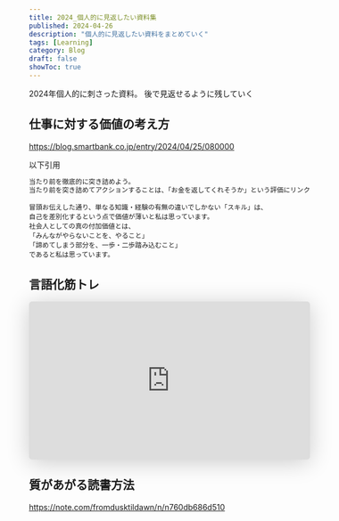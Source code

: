 ```yaml
---
title: 2024_個人的に見返したい資料集
published: 2024-04-26
description: "個人的に見返したい資料をまとめていく"
tags: [Learning]
category: Blog
draft: false
showToc: true
---
```


2024年個人的に刺さった資料。
後で見返せるように残していく
<!--toc-->


## 仕事に対する価値の考え方
https://blog.smartbank.co.jp/entry/2024/04/25/080000  

以下引用
```md
当たり前を徹底的に突き詰めよう。
当たり前を突き詰めてアクションすることは、「お金を返してくれそうか」という評価にリンクする`
```

```
冒頭お伝えした通り、単なる知識・経験の有無の違いでしかない「スキル」は、
自己を差別化するという点で価値が薄いと私は思っています。 
社会人としての真の付加価値とは、
「みんながやらないことを、やること」
「諦めてしまう部分を、一歩・二歩踏み込むこと」
であると私は思っています。
```

## 言語化筋トレ
<iframe class="speakerdeck-iframe" frameborder="0" src="https://speakerdeck.com/player/4439e12d05dc4a5d9944c84f3bc0ca29" title="プロダクトの価値を最大化する「言語化筋トレ」のすすめ / &quot;Verbalizing muscle training” to maximize the value of products" allowfullscreen="true" style="border: 0px; background: padding-box padding-box rgba(0, 0, 0, 0.1); margin: 0px; padding: 0px; border-radius: 6px; box-shadow: rgba(0, 0, 0, 0.2) 0px 5px 40px; width: 100%; height: auto; aspect-ratio: 560 / 315;" data-ratio="1.7777777777777777"></iframe>

## 質があがる読書方法
https://note.com/fromdusktildawn/n/n760db686d510

